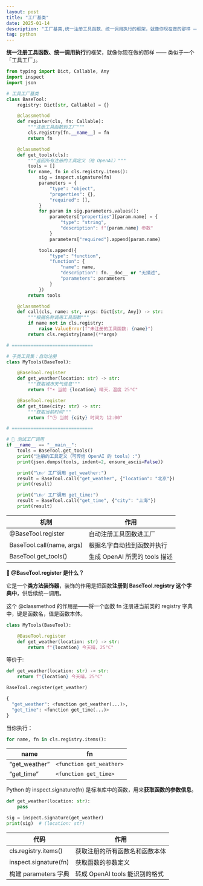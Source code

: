 ```yaml
---
layout: post
title: "工厂基类"
date: 2025-01-14
description: "工厂基类,统一注册工具函数、统一调用执行的框架，就像你现在做的那样 —— 类似于一个「工具工厂」。"
tag: python
---
```


**统一注册工具函数、统一调用执行**的框架，就像你现在做的那样 —— 类似于一个「工具工厂」。

```python
from typing import Dict, Callable, Any
import inspect
import json

# 工具工厂基类
class BaseTool:
    registry: Dict[str, Callable] = {}

    @classmethod
    def register(cls, fn: Callable):
        """注册工具函数到工厂"""
        cls.registry[fn.__name__] = fn
        return fn

    @classmethod
    def get_tools(cls):
        """返回所有注册的工具定义（给 OpenAI）"""
        tools = []
        for name, fn in cls.registry.items():
            sig = inspect.signature(fn)
            parameters = {
                "type": "object",
                "properties": {},
                "required": [],
            }
            for param in sig.parameters.values():
                parameters["properties"][param.name] = {
                    "type": "string",
                    "description": f"{param.name} 参数"
                }
                parameters["required"].append(param.name)

            tools.append({
                "type": "function",
                "function": {
                    "name": name,
                    "description": fn.__doc__ or "无描述",
                    "parameters": parameters
                }
            })
        return tools

    @classmethod
    def call(cls, name: str, args: Dict[str, Any]) -> str:
        """根据名称调用工具函数"""
        if name not in cls.registry:
            raise ValueError(f"未注册的工具函数: {name}")
        return cls.registry[name](**args)

# ==============================

# 子类工具集：自动注册
class MyTools(BaseTool):

    @BaseTool.register
    def get_weather(location: str) -> str:
        """获取城市天气信息"""
        return f"☀️ 当前 {location} 晴天，温度 25°C"

    @BaseTool.register
    def get_time(city: str) -> str:
        """获取当前时间"""
        return f"🕒 当前 {city} 时间为 12:00"

# ==============================

# 🧪 测试工厂调用
if __name__ == "__main__":
    tools = BaseTool.get_tools()
    print("注册的工具定义（可传给 OpenAI 的 tools）:")
    print(json.dumps(tools, indent=2, ensure_ascii=False))

    print("\n✅ 工厂调用 get_weather:")
    result = BaseTool.call("get_weather", {"location": "北京"})
    print(result)

    print("\n✅ 工厂调用 get_time:")
    result = BaseTool.call("get_time", {"city": "上海"})
    print(result)
```

| **机制** | **作用** |
| --- | --- |
| @BaseTool.register | 自动注册工具函数进工厂 |
| BaseTool.call(name, args) | 根据名字自动找到函数并执行 |
| BaseTool.get_tools() | 生成 OpenAI 所需的 tools 描述 |

**🔁 @BaseTool.register 是什么？**

它是一个**类方法装饰器**，装饰的作用是把函数**注册到 BaseTool.registry 这个字典中**，供后续统一调用。

这个 @classmethod 的作用是——将一个函数 fn 注册进当前类的 registry 字典中，键是函数名，值是函数本体。

```python
class MyTools(BaseTool):

    @BaseTool.register
    def get_weather(location: str) -> str:
        return f"{location} 今天晴，25°C"
```

等价于:

```python
def get_weather(location: str) -> str:
    return f"{location} 今天晴，25°C"

BaseTool.register(get_weather)

{
  "get_weather": <function get_weather(...)>,
  "get_time": <function get_time(...)>
}
```

当你执行：

```python
for name, fn in cls.registry.items():
```

| **name** | **fn** |
| --- | --- |
| “get_weather” | `<function get_weather>` |
| “get_time” | `<function get_time>` |

Python 的 inspect.signature(fn) 是标准库中的函数，用来**获取函数的参数信息**。

```python
def get_weather(location: str):
    pass

sig = inspect.signature(get_weather)
print(sig)  # (location: str)
```

| **代码** | **作用** |
| --- | --- |
| cls.registry.items() | 获取注册的所有函数名和函数本体 |
| inspect.signature(fn) | 获取函数的参数定义 |
| 构建 parameters 字典 | 转成 OpenAI tools 能识别的格式 |